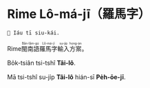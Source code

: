 <div lang="nan-Hant">

# Rime Lô-má-jī（羅馬字）

`🚧 Iáu tī siu-kái.`

Rime<ruby>閩南語<rt>Bân-lâm-gú</rt></ruby><ruby>羅馬字<rt>Lô-má-jī</rt></ruby><ruby>輸入<rt>su-ji̍p</rt></ruby><ruby>方案<rt>hong-àn</rt></ruby>。

Bo̍k-tsiân tsi-tshî **Tâi-lô**.

Mā tsi-tshî su-ji̍p **Tâi-lô** hián-sī **Pe̍h-ōe-jī**.

</div>
